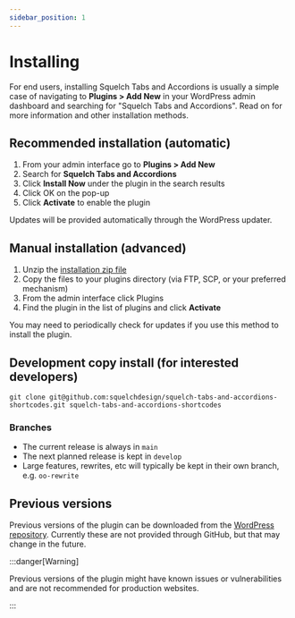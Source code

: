 ```yaml
---
sidebar_position: 1
---
```


# Installing

For end users, installing Squelch Tabs and Accordions is usually a simple case of navigating to **Plugins > Add New** in your WordPress admin dashboard and searching for "Squelch Tabs and Accordions". Read on for more information and other installation methods.

## Recommended installation (automatic)

1. From your admin interface go to **Plugins > Add New**
1. Search for **Squelch Tabs and Accordions**
1. Click **Install Now** under the plugin in the search results
1. Click OK on the pop-up
1. Click **Activate** to enable the plugin

Updates will be provided automatically through the WordPress updater.

## Manual installation (advanced)

1. Unzip the [installation zip file](https://wordpress.org/plugins/squelch-tabs-and-accordions-shortcodes/)
1. Copy the files to your plugins directory (via FTP, SCP, or your preferred mechanism)
1. From the admin interface click Plugins
1. Find the plugin in the list of plugins and click **Activate**

You may need to periodically check for updates if you use this method to install the plugin.

## Development copy install (for interested developers)

```
git clone git@github.com:squelchdesign/squelch-tabs-and-accordions-shortcodes.git squelch-tabs-and-accordions-shortcodes
```

### Branches

* The current release is always in `main`
* The next planned release is kept in `develop`
* Large features, rewrites, etc will typically be kept in their own branch, e.g. `oo-rewrite`

## Previous versions

Previous versions of the plugin can be downloaded from the [WordPress repository](https://wordpress.org/plugins/squelch-tabs-and-accordions-shortcodes/advanced/). Currently these are not provided through GitHub, but that may change in the future.

:::danger[Warning]

Previous versions of the plugin might have known issues or vulnerabilities and are not recommended for production websites.

:::

